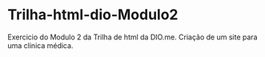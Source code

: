# Trilha-html-dio-Modulo2
Exercicio do Modulo 2 da Trilha de html da DIO.me. Criação de um site para uma clinica médica.
